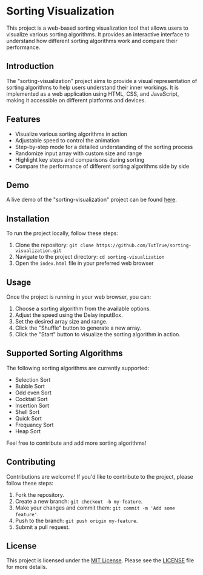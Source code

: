 # Sorting Visualization

This project is a web-based sorting visualization tool that allows users to visualize various sorting algorithms. It provides an interactive interface to understand how different sorting algorithms work and compare their performance.


## Introduction

The "sorting-visualization" project aims to provide a visual representation of sorting algorithms to help users understand their inner workings. It is implemented as a web application using HTML, CSS, and JavaScript, making it accessible on different platforms and devices.

## Features

- Visualize various sorting algorithms in action
- Adjustable speed to control the animation
- Step-by-step mode for a detailed understanding of the sorting process
- Randomize input array with custom size and range
- Highlight key steps and comparisons during sorting
- Compare the performance of different sorting algorithms side by side

## Demo

A live demo of the "sorting-visualization" project can be found [here](https://sorting-visualization-git-main-tuttrue.vercel.app/).

## Installation

To run the project locally, follow these steps:

1. Clone the repository: `git clone https://github.com/TutTrue/sorting-visualization.git`
2. Navigate to the project directory: `cd sorting-visualization`
3. Open the `index.html` file in your preferred web browser

## Usage

Once the project is running in your web browser, you can:

1. Choose a sorting algorithm from the available options.
2. Adjust the speed using the Delay inputBox.
3. Set the desired array size and range.
4. Click the "Shuffle" button to generate a new array.
5. Click the "Start" button to visualize the sorting algorithm in action.

## Supported Sorting Algorithms

The following sorting algorithms are currently supported:

- Selection Sort
- Bubble Sort
- Odd even Sort
- Cocktail Sort
- Insertion Sort
- Shell Sort
- Quick Sort
- Frequancy Sort
- Heap Sort

Feel free to contribute and add more sorting algorithms!

## Contributing

Contributions are welcome! If you'd like to contribute to the project, please follow these steps:

1. Fork the repository.
2. Create a new branch: `git checkout -b my-feature`.
3. Make your changes and commit them: `git commit -m 'Add some feature'`.
4. Push to the branch: `git push origin my-feature`.
5. Submit a pull request.

## License

This project is licensed under the [MIT License](https://opensource.org/licenses/MIT). Please see the [LICENSE](LICENSE) file for more details.